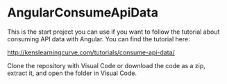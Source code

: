 # AngularConsumeApiData

This is the start project you can use if you want to follow the tutorial about consuming API data with Angular. You can find the tutorial here:

http://kenslearningcurve.com/tutorials/consume-api-data/

Clone the repository with Visual Code or download the code as a zip, extract it, and open the folder in Visual Code.
